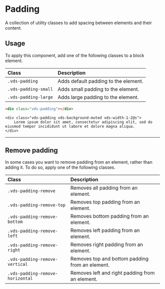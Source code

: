 # Padding

<p class="vds-text-lead">A collection of utility classes to add spacing between elements and their content.</p>

## Usage

To apply this component, add one of the following classes to a block element.

| Class               | Description                          |
|:--------------------|:-------------------------------------|
| `.vds-padding`       | Adds default padding to the element. |
| `.vds-padding-small` | Adds small padding to the element.   |
| `.vds-padding-large` | Adds large padding to the element.   |

```html
<div class="vds-padding"></div>
```

```example
<div class="vds-padding vds-background-muted vds-width-1-2@s">
    Lorem ipsum dolor sit amet, consectetur adipiscing elit, sed do eiusmod tempor incididunt ut labore et dolore magna aliqua.
</div>
```

***

## Remove padding

In some cases you want to remove padding from an element, rather than adding it. To do so, apply one of the following classes.

| Class                           | Description                                     |
|:--------------------------------|:------------------------------------------------|
| `.vds-padding-remove`            | Removes all padding from an element.            |
| `.vds-padding-remove-top`        | Removes top padding from an element.            |
| `.vds-padding-remove-bottom`     | Removes bottom padding from an element.         |
| `.vds-padding-remove-left`       | Removes left padding from an element.           |
| `.vds-padding-remove-right`      | Removes right padding from an element.          |
| `.vds-padding-remove-vertical`   | Removes top and bottom padding from an element. |
| `.vds-padding-remove-horizontal` | Removes left and right padding from an element. |
